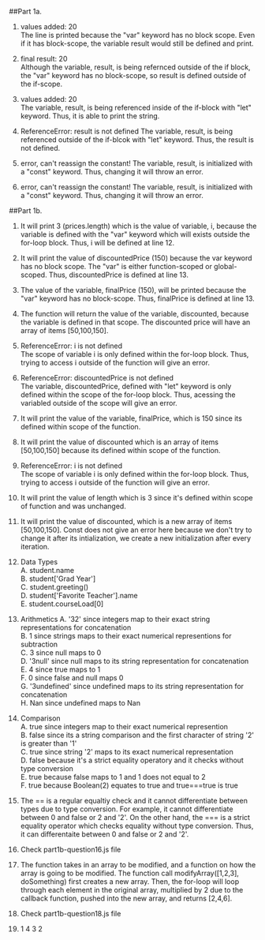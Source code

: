 ##Part 1a.
1. values added: 20  
The line is printed because the "var" keyword has no block scope. Even if it has block-scope, the variable result would still be defined and print.  

2. final result: 20  
Although the variable, result, is being refernced outside of the if block, the "var" keyword has no block-scope, so result is defined outside of the if-scope.  

3. values added: 20  
The variable, result, is being referenced inside of the if-block with "let" keyword. Thus, it is able to print the string.  

4. ReferenceError: result is not defined
The variable, result, is being referenced outside of the if-blcok with "let" keyword. Thus, the result is not defined.  

5. error, can't reassign the constant!
The variable, result, is initialized with a "const" keyword. Thus, changing it will throw an error.  

6. error, can't reassign the constant!
The variable, result, is initialized with a "const" keyword. Thus, changing it will throw an error.  
  
  
##Part 1b.
1. It will print 3 (prices.length) which is the value of variable, i, because the variable is defined with the "var" keyword which will exists outside the for-loop block. Thus, i will be defined at line 12.  
  
2. It will print the value of discountedPrice (150) because the var keyword has no block scope. The "var" is either function-scoped or global-scoped.  Thus, discountedPrice is defined at line 13.  

3. The value of the variable, finalPrice (150), will be printed because the "var" keyword has no block-scope. Thus, finalPrice is defined at line 13.  
  
4. The function will return the value of the variable, discounted, because the variable is defined in that scope. The discounted price will have an array of items [50,100,150].  
  
5. ReferenceError: i is not defined  
 The scope of variable i is only defined within the for-loop block. Thus, trying to access i outside of the function will give an error.  

6. ReferenceError: discountedPrice is not defined  
The variable, discountedPrice, defined with "let" keyword is only defined within the scope of the for-loop block. Thus, acessing the variabled outside of the scope will give an error.  

7. It will print the value of the variable, finalPrice, which is 150 since its defined within scope of the function.  
  
8. It will print the value of discounted which is an array of items [50,100,150] because its defined within scope of the function.

9. ReferenceError: i is not defined  
 The scope of variable i is only defined within the for-loop block. Thus, trying to access i outside of the function will give an error.  

10. It will print the value of length which is 3 since it's defined within scope of function and was unchanged.  
  
11. It will print the value of discounted, which is a new array of items [50,100,150]. Const does not give an error here because we don't try to change it after its intialization, we create a new initialization after every iteration.
  
12. Data Types  
A. student.name  
B. student['Grad Year']  
C. student.greeting()  
D. student['Favorite Teacher'].name  
E. student.courseLoad[0]  
  
13. Arithmetics 
A. '32' since integers map to their exact string representations for concatenation  
B. 1 since strings maps to their exact numerical representions for subtraction  
C. 3 since null maps to 0  
D. '3null' since null maps to its string representation for concatenation  
E. 4 since true maps to 1  
F. 0 since false and null maps 0  
G. '3undefined' since undefined maps to its string representation for concatenation  
H. Nan since undefined maps to Nan  
  
14. Comparison  
A. true since integers map to their exact numerical represention  
B. false since its a string comparison and the first character of string '2' is greater than '1'  
C. true since string '2' maps to its exact numerical representation  
D. false because it's a strict equality operatory and it checks without type conversion  
E. true because false maps to 1 and 1 does not equal to 2  
F. true because Boolean(2) equates to true and true===true is true  
  
15. The == is a regular equaltiy check and it cannot differentiate between types due to type conversion. For example, it cannot differentiate between 0 and false or 2 and '2'. On the other hand, the === is a strict equality operator which checks equality without type conversion. Thus, it can differentaite between 0 and false or 2 and '2'.  
  
16. Check part1b-question16.js file

17. The function takes in an array to be modified, and a function on how the array is going to be modified. The function call modifyArray([1,2,3], doSomething) first creates a new array. Then, the for-loop will loop through each element in the original array, multiplied by 2 due to the callback function, pushed into the new array, and returns [2,4,6].  

18. Check part1b-question18.js file

19. 1 4 3 2

